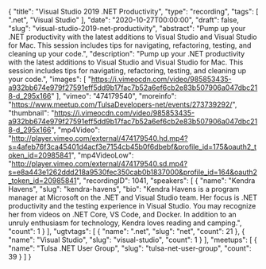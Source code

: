 {
  "title": "Visual Studio 2019 .NET Productivity",
  "type": "recording",
  "tags": [
    ".net",
    "Visual Studio"
  ],
  "date": "2020-10-27T00:00:00",
  "draft": false,
  "slug": "visual-studio-2019-net-productivity",
  "abstract": "Pump up your .NET productivity with the latest additions to Visual Studio and Visual Studio for Mac. This session includes tips for navigating, refactoring, testing, and cleaning up your code.",
  "description": "Pump up your .NET productivity with the latest additions to Visual Studio and Visual Studio for Mac. This session includes tips for navigating, refactoring, testing, and cleaning up your code.",
  "images": [
    "https://i.vimeocdn.com/video/985853435-a932bb674e979f27591eff5dd9b17fac7b52a6ef6cb2e83b507906a047dbc218-d_295x166"
  ],
  "vimeo": "474179540",
  "moreinfo": "https://www.meetup.com/TulsaDevelopers-net/events/273739292/",
  "thumbnail": "https://i.vimeocdn.com/video/985853435-a932bb674e979f27591eff5dd9b17fac7b52a6ef6cb2e83b507906a047dbc218-d_295x166",
  "mp4Video": "http://player.vimeo.com/external/474179540.hd.mp4?s=4afeb76f3ca45401d4acf3e7154cb45b0f6dbebf&profile_id=175&oauth2_token_id=20985841",
  "mp4VideoLow": "http://player.vimeo.com/external/474179540.sd.mp4?s=e8a443e1262ddd218a9530fec350cab0b1837000&profile_id=164&oauth2_token_id=20985841",
  "recordingID": 1041,
  "speakers": [
    {
      "name": "Kendra Havens",
      "slug": "kendra-havens",
      "bio": "Kendra Havens is a program manager at Microsoft on the .NET and Visual Studio team. Her focus is .NET productivity and the testing experience in Visual Studio. You may recognize her from videos on .NET Core, VS Code, and Docker. In addition to an unruly enthusiasm for technology, Kendra loves reading and camping.",
      "count": 1
    }
  ],
  "ugtvtags": [
    {
      "name": ".net",
      "slug": "net",
      "count": 21
    },
    {
      "name": "Visual Studio",
      "slug": "visual-studio",
      "count": 1
    }
  ],
  "meetups": [
    {
      "name": "Tulsa .NET User Group",
      "slug": "tulsa-net-user-group",
      "count": 39
    }
  ]
}